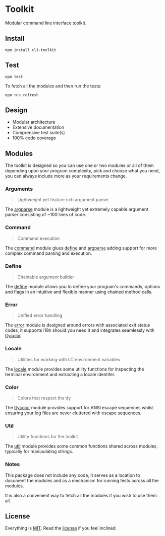 # Toolkit

Modular command line interface toolkit.

## Install

```
npm install cli-toolkit
```

## Test

```
npm test
```

To fetch all the modules and then run the tests:

```
npm run refresh
```

## Design

* Modular architecture
* Extensive documentation
* Comprensive test suite(s)
* 100% code coverage

## Modules

The toolkit is designed so you can use one or two modules or all of them depending upon your program complexity, pick and choose what you need, you can always include more as your requirements change.

### Arguments

> Lightweight yet feature rich argument parser

The [argparse][argparse] module is a lightweight yet extremely capable argument parser consisting of ~100 lines of code.

### Command

> Command execution

The [command][command] module glues [define][define] and [argparse][argparse] adding support for more complex command parsing and execution.

### Define

> Chainable argument builder

The [define][define] module allows you to define your program's commands, options and flags in an intuitive and flexible manner using chained method calls.

### Error

> Unified error handling

The [error][error] module is designed around errors with associated exit status codes, it supports i18n should you need it and integrates seamlessly with [ttycolor][ttycolor].

### Locale

> Utilities for working with LC environment variables

The [locale][locale] module provides some utility functions for inspecting the terminal environment and extracting a locale identifer.

### Color

> Colors that respect the tty 

The [ttycolor][ttycolor] module provides support for ANSI escape sequences whilst ensuring your log files are never cluttered with escape sequences.

### Util

> Utility functions for the toolkit

The [util][util] module provides some common functions shared across modules, typically for manipulating strings.

### Notes

This package does not include any code, it serves as a location to document the modules and as a mechanism for running tests across all the modules.

It is also a convenient way to fetch all the modules if you wish to use them all.

## License

Everything is [MIT](http://en.wikipedia.org/wiki/MIT_License). Read the [license](/LICENSE) if you feel inclined.

[argparse]: https://github.com/freeformsystems/cli-argparse
[command]: https://github.com/freeformsystems/cli-command
[define]: https://github.com/freeformsystems/cli-define
[error]: https://github.com/freeformsystems/cli-error
[locale]: https://github.com/freeformsystems/cli-locale
[ttycolor]: https://github.com/freeformsystems/ttycolor
[util]: https://github.com/freeformsystems/cli-util

